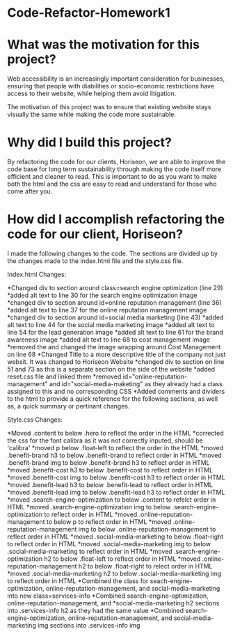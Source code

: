 # Code-Refactor-Homework1
# What was the motivation for this project?

Web accessibility is an increasingly important consideration for businesses, ensuring that people with diabilities or socio-economic restrictions have access to their website, while helping them avoid litigation. 

The motivation of this project was to ensure that existing website stays visually the same while making the code more sustainable. 

#   Why did I build this project?

By refactoring the code for our clients, Horiseon, we are able to improve the code base for long term sustainability through making the code itself more efficient and cleaner to read. This is important to do as you want to make both the html and the css are easy to read and understand for those who come after you. 

#   How did I accomplish refactoring the code for our client, Horiseon?

I made the following changes to the code. The sections are divided up by the changes made to the index.html file and the style.css file. 

Index.html Changes:

*Changed div to section around class=search engine optimization (line 29)
*added alt text to line 30 for the search engine optimization image
*changed div to section around id=online reputation management (line 36)
*added alt text to line 37 for the online reputation management image
*changed div to section around id=social media marketing  (line 43)
*added alt text to line 44 for the social media marketing image
*added alt text to line 54 for the lead generation image
*added alt text to line 61 for the brand awareness image
*added alt text to line 68 to cost management image
*removed the </img> and changed the image wrapping around Cost Management on line 68
*Changed Title to a more descriptive title of the company not just websit. It was changed to Horiseon Website
*changed div to section on line 51 and 73 as this is a separate section on the side of the website
*added reset.css file and linked them
*removed id="online-reputation-management" and id="social-media-maketing" as they already had a class assigned to this and no corresponding CSS
*Added comments and dividers to the html to provide a quick reference for the following sections, as well as, a quick summary or pertinant changes. 

Style.css Changes:

*Moved .content to below .hero to reflect the order in the HTML
*corrected the css for the font calibra as it was not correctly inputed, should be 'calibra'
*moved p below .float-left to reflect the order in the HTML
*moved .benefit-brand h3 to below .benefit-brand to reflect order in HTML
*moved .benefit-brand img to below .benefit-brand h3 to reflect order in HTML
*moved .benefit-cost h3 to below .benefit-cost to reflect order in HTML
*moved .benefit-cost img to below .benefit-cost h3 to reflect order in HTML
*moved .benefit-lead h3 to below .benefit-lead to reflect order in HTML
*moved .benefit-lead img to below .benefit-lead h3 to reflect order in HTML
*moved .search-engine-optimization to below .content to refelct order in HTML
*moved .search-engine-optimization img to below .search-engine-optimization to reflect order in HTML
*moved .online-reputation-management to below p to reflect order in HTML
*moved .online-reputation-management img to below .online-reputation-management to reflect order in HTML
*moved .social-media-marketing to below .float-right to reflect order in HTML
*moved .social-media-marketing img to below .social-media-marketing to reflect order in HTML
*moved .search-engine-optimization h2 to below .float-left to reflect order in HTML
*moved .online-reputation-management h2 to below .float-right to relect order in HTML
*moved .social-media-marketing h2 to below .social-media-marketing img to reflect order in HTML
*Combined the class for seach-engine-optimization, online-reputation-management, and social-media-marketing into new class=services-info
*Combined search-engine-optimization, online-reputation-management, and *social-media-marketing h2 sections into .services-info h2 as they had the same value
*Combined search-engine-optimization, online-reputation-management, and social-media-marketing img sections into .services-info img 
